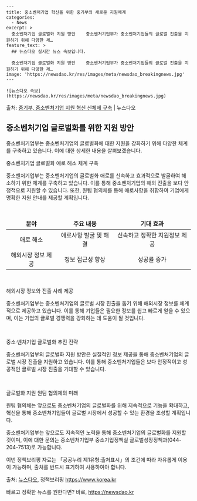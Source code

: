     ---
    title: 중소벤처기업 혁신을 위한 중기부의 새로운 지원체계
    categories:
      - News
    excerpt: >
      중소벤처기업 글로벌화 지원 방안    중소벤처기업부가 중소벤처기업들의 글로벌 진출을 지원하기 위해 다양한 체…
    feature_text: >
      ## 뉴스다오 실시간 뉴스 속보입니다.
    
      중소벤처기업 글로벌화 지원 방안    중소벤처기업부가 중소벤처기업들의 글로벌 진출을 지원하기 위해 다양한 체…
    image: 'https://newsdao.kr/res/images/meta/newsdao_breakingnews.jpg'
    ---
    
    ![뉴스다오 속보](https://newsdao.kr/res/images/meta/newsdao_breakingnews.jpg)

<p>출처: <a href="https://newsdao.kr/4476" rel="dofollow">중기부, 중소벤처기업 지원 혁신 신체제 구축</a> | 뉴스다오</p>

<h2 data-ke-size="size26">중소벤처기업 글로벌화를 위한 지원 방안</h2>
중소벤처기업부는 중소벤처기업의 글로벌화에 대한 지원을 강화하기 위해 다양한 체계를 구축하고 있습니다. 이에 대한 상세한 내용을 살펴보겠습니다.

<p data-ke-size="size16">중소벤처기업 글로벌화 애로 해소 체계 구축</p>
중소벤처기업부는 중소벤처기업의 글로벌화 애로를 신속하고 효과적으로 발굴하여 해소하기 위한 체계를 구축하고 있습니다. 이를 통해 중소벤처기업의 해외 진출을 보다 안정적으로 지원할 수 있습니다. 또한, 원팀 협의체를 통해 애로사항을 취합하여 기업에게 명확한 지원 안내를 제공할 계획입니다.

<p data-ke-size="size16">&nbsp;</p>

<table>
	<thead>
		<tr>
			<td style="text-align: center; height: 17px;"><b>분야</b></td>
			<td style="text-align: center; height: 17px;"><b>주요 내용</b></td>
			<td style="text-align: center; height: 17px;"><b>기대 효과</b></td>
		</tr>
	</thead>
	<tbody>
		<tr>
			<td style="text-align: center; height: 17px;">애로 해소</td>
			<td style="text-align: center; height: 17px;">애로사항 발굴 및 해결</td>
			<td style="text-align: center; height: 17px;">신속하고 정확한 지원정보 제공</td>
		</tr>
		<tr>
			<td style="text-align: center; height: 17px;">해외시장 정보 제공</td>
			<td style="text-align: center; height: 17px;">정보 접근성 향상</td>
			<td style="text-align: center; height: 17px;">성공률 증가</td>
		</tr>
	</tbody>
</table>

<p data-ke-size="size16">&nbsp;</p>

<p data-ke-size="size16">해외시장 정보와 진출 사례 제공</p>
중소벤처기업부는 중소벤처기업의 글로벌 시장 진출을 돕기 위해 해외시장 정보를 체계적으로 제공하고 있습니다. 이를 통해 기업들은 필요한 정보를 쉽고 빠르게 얻을 수 있으며, 이는 기업의 글로벌 경쟁력을 강화하는 데 도움이 될 것입니다.

<p data-ke-size="size16">&nbsp;</p>

<p data-ke-size="size16">중소·벤처기업 글로벌화 추진 전략</p>
중소벤처기업부의 글로벌화 지원 방안은 실질적인 정보 제공을 통해 중소벤처기업의 글로벌 시장 진출을 지원하고 있습니다. 이를 통해 중소벤처기업들은 보다 안정적이고 성공적인 글로벌 시장 진출을 기대할 수 있습니다.

<p data-ke-size="size16">&nbsp;</p>

<p data-ke-size="size16">글로벌화 지원 원팀 협의체의 미래</p>
원팀 협의체는 앞으로도 중소벤처기업의 글로벌화를 위해 지속적으로 기능을 확대하고, 혁신을 통해 중소벤처기업들이 글로벌 시장에서 성공할 수 있는 환경을 조성할 계획입니다.

중소벤처기업부는 앞으로도 지속적인 노력을 통해 중소벤처기업의 글로벌화를 지원할 것이며, 이에 대한 문의는 중소벤처기업부 중소기업정책실 글로벌성장정책과(044-204-7513)로 가능합니다.

이번 정책브리핑 자료는 「공공누리 제1유형:출처표시」의 조건에 따라 자유롭게 이용이 가능하며, 출처를 반드시 표기하여 사용하여야 합니다.

출처: <a href="https://newsdao.kr/4476">뉴스다오</a>, 정책브리핑 https://www.korea.kr 

빠르고 정확한 뉴스를 원한다면? 바로, <a href="https://newsdao.kr" rel="dofollow">https://newsdao.kr</a>


    
